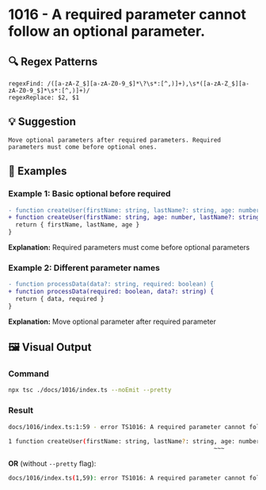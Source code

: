 # 1016 - A required parameter cannot follow an optional parameter.

## 🔍 Regex Patterns
```regex
regexFind: /([a-zA-Z_$][a-zA-Z0-9_$]*\?\s*:[^,)]+),\s*([a-zA-Z_$][a-zA-Z0-9_$]*\s*:[^,)]+)/
regexReplace: $2, $1
```

## 💡 Suggestion
```text
Move optional parameters after required parameters. Required parameters must come before optional ones.
```

## 📝 Examples

### Example 1: Basic optional before required
```diff
- function createUser(firstName: string, lastName?: string, age: number) {
+ function createUser(firstName: string, age: number, lastName?: string) {
  return { firstName, lastName, age }
}
```

**Explanation:** Required parameters must come before optional parameters

### Example 2: Different parameter names
```diff
- function processData(data?: string, required: boolean) {
+ function processData(required: boolean, data?: string) {
  return { data, required }
}
```

**Explanation:** Move optional parameter after required parameter

## 🖼️ Visual Output
### Command
```bash
npx tsc ./docs/1016/index.ts --noEmit --pretty
```

### Result
```bash
docs/1016/index.ts:1:59 - error TS1016: A required parameter cannot follow an optional parameter.

1 function createUser(firstName: string, lastName?: string, age: number) {
                                                          ~~~
```

**OR** (without `--pretty` flag):

```bash
docs/1016/index.ts(1,59): error TS1016: A required parameter cannot follow an optional parameter.
```
